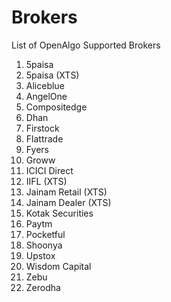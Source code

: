 # Brokers

List of OpenAlgo Supported Brokers



1. 5paisa
2. 5paisa (XTS)
3. Aliceblue
4. AngelOne
5. Compositedge
6. Dhan
7. Firstock
8. Flattrade
9. Fyers
10. Groww
11. ICICI Direct
12. IIFL (XTS)
13. Jainam Retail (XTS)
14. Jainam Dealer (XTS)
15. Kotak Securities
16. Paytm
17. Pocketful
18. Shoonya
19. Upstox
20. Wisdom Capital
21. Zebu&#x20;
22. Zerodha
